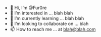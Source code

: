 - 👋 Hi, I’m @Fur0re
- 👀 I’m interested in ... blah blah
- 🌱 I’m currently learning ... blah blah
- 💞️ I’m looking to collaborate on ... blah
- 📫 How to reach me ... at blah@blah.com

<!---
Fur0re/Fur0re is a ✨ special ✨ repository because its `README.md` (this file) appears on your GitHub profile.
You can click the Preview link to take a look at your changes.
--->
